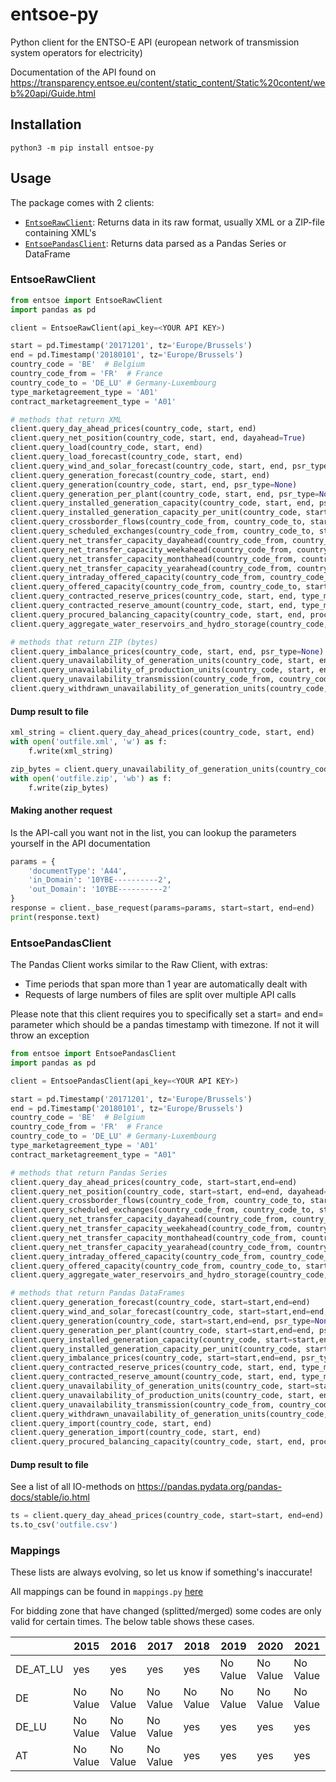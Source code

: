 # entsoe-py
Python client for the ENTSO-E API (european network of transmission system operators for electricity)

Documentation of the API found on https://transparency.entsoe.eu/content/static_content/Static%20content/web%20api/Guide.html

## Installation
`python3 -m pip install entsoe-py`

## Usage
The package comes with 2 clients:
- [`EntsoeRawClient`](#EntsoeRawClient): Returns data in its raw format, usually XML or a ZIP-file containing XML's
- [`EntsoePandasClient`](#EntsoePandasClient): Returns data parsed as a Pandas Series or DataFrame
### <a name="EntsoeRawClient"></a>EntsoeRawClient
```python
from entsoe import EntsoeRawClient
import pandas as pd

client = EntsoeRawClient(api_key=<YOUR API KEY>)

start = pd.Timestamp('20171201', tz='Europe/Brussels')
end = pd.Timestamp('20180101', tz='Europe/Brussels')
country_code = 'BE'  # Belgium
country_code_from = 'FR'  # France
country_code_to = 'DE_LU' # Germany-Luxembourg
type_marketagreement_type = 'A01'
contract_marketagreement_type = 'A01'

# methods that return XML
client.query_day_ahead_prices(country_code, start, end)
client.query_net_position(country_code, start, end, dayahead=True)
client.query_load(country_code, start, end)
client.query_load_forecast(country_code, start, end)
client.query_wind_and_solar_forecast(country_code, start, end, psr_type=None)
client.query_generation_forecast(country_code, start, end)
client.query_generation(country_code, start, end, psr_type=None)
client.query_generation_per_plant(country_code, start, end, psr_type=None)
client.query_installed_generation_capacity(country_code, start, end, psr_type=None)
client.query_installed_generation_capacity_per_unit(country_code, start, end, psr_type=None)
client.query_crossborder_flows(country_code_from, country_code_to, start, end)
client.query_scheduled_exchanges(country_code_from, country_code_to, start, end, dayahead=False)
client.query_net_transfer_capacity_dayahead(country_code_from, country_code_to, start, end)
client.query_net_transfer_capacity_weekahead(country_code_from, country_code_to, start, end)
client.query_net_transfer_capacity_monthahead(country_code_from, country_code_to, start, end)
client.query_net_transfer_capacity_yearahead(country_code_from, country_code_to, start, end)
client.query_intraday_offered_capacity(country_code_from, country_code_to, start, end, implicit=True)
client.query_offered_capacity(country_code_from, country_code_to, start, end, contract_marketagreement_type, implicit=True)
client.query_contracted_reserve_prices(country_code, start, end, type_marketagreement_type, psr_type=None)
client.query_contracted_reserve_amount(country_code, start, end, type_marketagreement_type, psr_type=None)
client.query_procured_balancing_capacity(country_code, start, end, process_type, type_marketagreement_type=None)
client.query_aggregate_water_reservoirs_and_hydro_storage(country_code, start, end)

# methods that return ZIP (bytes)
client.query_imbalance_prices(country_code, start, end, psr_type=None)
client.query_unavailability_of_generation_units(country_code, start, end, docstatus=None, periodstartupdate=None, periodendupdate=None)
client.query_unavailability_of_production_units(country_code, start, end, docstatus=None, periodstartupdate=None, periodendupdate=None)
client.query_unavailability_transmission(country_code_from, country_code_to, start, end, docstatus=None, periodstartupdate=None, periodendupdate=None)
client.query_withdrawn_unavailability_of_generation_units(country_code, start, end)
```
#### Dump result to file
```python
xml_string = client.query_day_ahead_prices(country_code, start, end)
with open('outfile.xml', 'w') as f:
    f.write(xml_string)

zip_bytes = client.query_unavailability_of_generation_units(country_code, start, end)
with open('outfile.zip', 'wb') as f:
    f.write(zip_bytes)
```
#### Making another request
Is the API-call you want not in the list, you can lookup the parameters yourself in the API documentation
```python
params = {
    'documentType': 'A44',
    'in_Domain': '10YBE----------2',
    'out_Domain': '10YBE----------2'
}
response = client._base_request(params=params, start=start, end=end)
print(response.text)
```

### <a name="EntsoePandasClient"></a>EntsoePandasClient
The Pandas Client works similar to the Raw Client, with extras:
- Time periods that span more than 1 year are automatically dealt with
- Requests of large numbers of files are split over multiple API calls

Please note that this client requires you to specifically set a start= and end= parameter which should be a pandas timestamp with timezone.
If not it will throw an exception
```python
from entsoe import EntsoePandasClient
import pandas as pd

client = EntsoePandasClient(api_key=<YOUR API KEY>)

start = pd.Timestamp('20171201', tz='Europe/Brussels')
end = pd.Timestamp('20180101', tz='Europe/Brussels')
country_code = 'BE'  # Belgium
country_code_from = 'FR'  # France
country_code_to = 'DE_LU' # Germany-Luxembourg
type_marketagreement_type = 'A01'
contract_marketagreement_type = "A01"

# methods that return Pandas Series
client.query_day_ahead_prices(country_code, start=start,end=end)
client.query_net_position(country_code, start=start, end=end, dayahead=True)
client.query_crossborder_flows(country_code_from, country_code_to, start, end)
client.query_scheduled_exchanges(country_code_from, country_code_to, start, end, dayahead=False)
client.query_net_transfer_capacity_dayahead(country_code_from, country_code_to, start, end)
client.query_net_transfer_capacity_weekahead(country_code_from, country_code_to, start, end)
client.query_net_transfer_capacity_monthahead(country_code_from, country_code_to, start, end)
client.query_net_transfer_capacity_yearahead(country_code_from, country_code_to, start, end)
client.query_intraday_offered_capacity(country_code_from, country_code_to, start, end,implicit=True)
client.query_offered_capacity(country_code_from, country_code_to, start, end, contract_marketagreement_type, implicit=True)
client.query_aggregate_water_reservoirs_and_hydro_storage(country_code, start, end)

# methods that return Pandas DataFrames
client.query_generation_forecast(country_code, start=start,end=end)
client.query_wind_and_solar_forecast(country_code, start=start,end=end, psr_type=None)
client.query_generation(country_code, start=start,end=end, psr_type=None)
client.query_generation_per_plant(country_code, start=start,end=end, psr_type=None)
client.query_installed_generation_capacity(country_code, start=start,end=end, psr_type=None)
client.query_installed_generation_capacity_per_unit(country_code, start=start,end=end, psr_type=None)
client.query_imbalance_prices(country_code, start=start,end=end, psr_type=None)
client.query_contracted_reserve_prices(country_code, start, end, type_marketagreement_type, psr_type=None)
client.query_contracted_reserve_amount(country_code, start, end, type_marketagreement_type, psr_type=None)
client.query_unavailability_of_generation_units(country_code, start=start,end=end, docstatus=None, periodstartupdate=None, periodendupdate=None)
client.query_unavailability_of_production_units(country_code, start, end, docstatus=None, periodstartupdate=None, periodendupdate=None)
client.query_unavailability_transmission(country_code_from, country_code_to, start, end, docstatus=None, periodstartupdate=None, periodendupdate=None)
client.query_withdrawn_unavailability_of_generation_units(country_code, start, end)
client.query_import(country_code, start, end)
client.query_generation_import(country_code, start, end)
client.query_procured_balancing_capacity(country_code, start, end, process_type, type_marketagreement_type=None)

```
#### Dump result to file
See a list of all IO-methods on https://pandas.pydata.org/pandas-docs/stable/io.html
```python
ts = client.query_day_ahead_prices(country_code, start=start, end=end)
ts.to_csv('outfile.csv')
```

### Mappings
These lists are always evolving, so let us know if something's inaccurate!

All mappings can be found in ```mappings.py``` [here](https://github.com/EnergieID/entsoe-py/blob/master/entsoe/mappings.py)

For bidding zone that have changed (splitted/merged) some codes are only valid for certain times. The below table shows these cases.

|  | 2015 | 2016 | 2017 | 2018 | 2019 | 2020 | 2021 |
| -- | -- | -- | -- | -- | -- | -- | -- |
| DE_AT_LU | yes | yes | yes | yes | No Value | No Value | No Value |
| DE | No Value | No Value | No Value | No Value | No Value | No Value | No Value |
| DE_LU | No Value | No Value | No Value | yes | yes | yes | yes |
| AT | No Value | No Value | No Value | yes | yes | yes | yes |